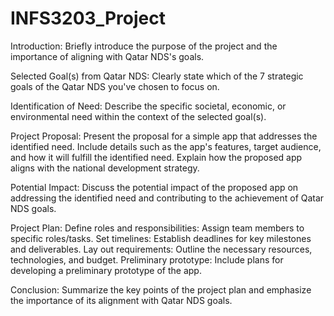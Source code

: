 # INFS3203_Project

Introduction:
Briefly introduce the purpose of the project and the importance of aligning with Qatar NDS's goals.

Selected Goal(s) from Qatar NDS:
Clearly state which of the 7 strategic goals of the Qatar NDS you've chosen to focus on.

Identification of Need:
Describe the specific societal, economic, or environmental need within the context of the selected goal(s).

Project Proposal:
Present the proposal for a simple app that addresses the identified need.
Include details such as the app's features, target audience, and how it will fulfill the identified need.
Explain how the proposed app aligns with the national development strategy.

Potential Impact:
Discuss the potential impact of the proposed app on addressing the identified need and contributing to the achievement of Qatar NDS goals.

Project Plan:
Define roles and responsibilities: Assign team members to specific roles/tasks.
Set timelines: Establish deadlines for key milestones and deliverables.
Lay out requirements: Outline the necessary resources, technologies, and budget.
Preliminary prototype: Include plans for developing a preliminary prototype of the app.

Conclusion:
Summarize the key points of the project plan and emphasize the importance of its alignment with Qatar NDS goals.
